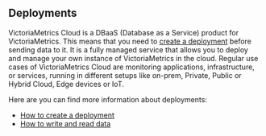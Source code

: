 ## Deployments

VictoriaMetrics Cloud is a DBaaS (Database as a Service) product for VictoriaMetrics.
This means that you need to [create a deployment](https://docs.victoriametrics.com/victoriametrics-cloud/get-started/quickstart/#creating-deployments) before sending data to it.
It is a fully managed service that allows you to deploy and manage your own instance of VictoriaMetrics 
in the cloud. Regular use cases of VictoriaMetrics Cloud are monitoring applications, infrastructure, or services,
running in different setups like on-prem, Private, Public or Hybrid Cloud, Edge devices or IoT.

Here are you can find more information about deployments:

- [How to create a deployment](https://docs.victoriametrics.com/victoriametrics-cloud/get-started/quickstart/#creating-deployments)
- [How to write and read data](https://docs.victoriametrics.com/victoriametrics-cloud/deployments/access-tokens/)
